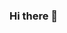 ### Hi there 👋

<!--
![Abdurrahmaan's GitHub stats](https://github-readme-stats.vercel.app/api?username=abdurrahmaan-desai&count_private=true)

**abdurrahmaan-desai/abdurrahmaan-desai** is a ✨ _special_ ✨ repository because its `README.md` (this file) appears on your GitHub profile.

Here are some ideas to get you started:

- 🔭 I’m currently working on ...
- 🌱 I’m currently learning ...
- 👯 I’m looking to collaborate on ...
- 🤔 I’m looking for help with ...
- 💬 Ask me about ...
- 📫 How to reach me: ...
- 😄 Pronouns: ...
- ⚡ Fun fact: ...
-->
